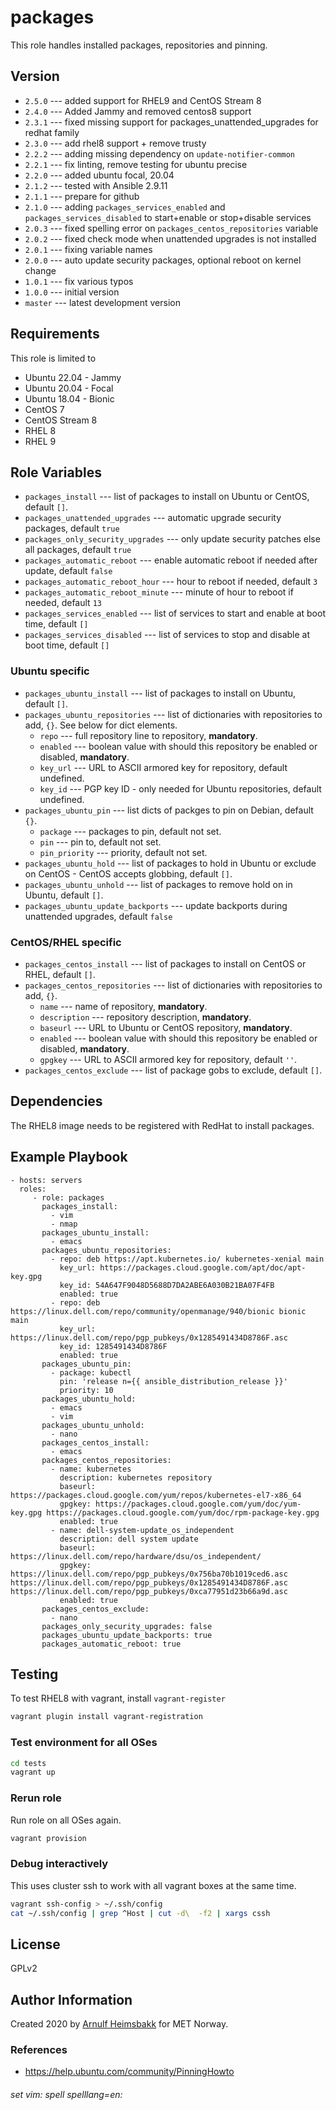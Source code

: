 packages
========

This role handles installed packages, repositories and pinning.

Version
-------

* `2.5.0` --- added support for RHEL9 and CentOS Stream 8
* `2.4.0` --- Added Jammy and removed centos8 support
* `2.3.1` --- fixed missing support for packages_unattended_upgrades for redhat family
* `2.3.0` --- add rhel8 support + remove trusty
* `2.2.2` --- adding missing dependency on `update-notifier-common`
* `2.2.1` --- fix linting, remove testing for ubuntu precise
* `2.2.0` --- added ubuntu focal, 20.04
* `2.1.2` --- tested with Ansible 2.9.11
* `2.1.1` --- prepare for github
* `2.1.0` --- adding `packages_services_enabled` and `packages_services_disabled` to start+enable or stop+disable services
* `2.0.3` --- fixed spelling error on `packages_centos_repositories` variable
* `2.0.2` --- fixed check mode when unattended upgrades is not installed
* `2.0.1` --- fixing variable names
* `2.0.0` --- auto update security packages, optional reboot on kernel change
* `1.0.1` --- fix various typos
* `1.0.0` --- initial version
* `master` --- latest development version

Requirements
------------

This role is limited to

* Ubuntu 22.04 - Jammy
* Ubuntu 20.04 - Focal
* Ubuntu 18.04 - Bionic
* CentOS 7
* CentOS Stream 8
* RHEL 8
* RHEL 9

Role Variables
--------------


* `packages_install` --- list of packages to install on Ubuntu or CentOS, default `[]`.
* `packages_unattended_upgrades` --- automatic upgrade security packages, default `true`
* `packages_only_security_upgrades` --- only update security patches else all packages, default `true`
* `packages_automatic_reboot` --- enable automatic reboot if needed after update, default `false`
* `packages_automatic_reboot_hour` --- hour to reboot if needed, default `3`
* `packages_automatic_reboot_minute` --- minute of hour to reboot if needed, default `13`
* `packages_services_enabled` --- list of services to start and enable at boot time, default `[]`
* `packages_services_disabled` --- list of services to stop and disable at boot time, default `[]`

### Ubuntu specific

* `packages_ubuntu_install` --- list of packages to install on Ubuntu, default `[]`.
* `packages_ubuntu_repositories` --- list of dictionaries with repositories to add, `{}`. See below for dict elements.
    * `repo` --- full repository line to repository, __mandatory__.
    * `enabled` --- boolean value with should this repository be enabled or disabled, __mandatory__.
    * `key_url` --- URL to ASCII armored key for repository, default undefined.
    * `key_id` --- PGP key ID - only needed for Ubuntu repositories, default undefined.
* `packages_ubuntu_pin` --- list dicts of packges to pin on Debian, default `{}`.
    * `package` --- packages to pin, default not set.
    * `pin` --- pin to, default not set.
    * `pin_priority` --- priority, default not set.
* `packages_ubuntu_hold` --- list of packages to hold in Ubuntu or exclude on CentOS - CentOS accepts globbing, default `[]`.
* `packages_ubuntu_unhold` --- list of packages to remove hold on in Ubuntu, default `[]`.
* `packages_ubuntu_update_backports` --- update backports during unattended upgrades, default `false`

### CentOS/RHEL specific

* `packages_centos_install` --- list of packages to install on CentOS or RHEL, default `[]`.
* `packages_centos_repositories` --- list of dictionaries with repositories to add, `{}`.
    * `name` --- name of repository, __mandatory__.
    * `description` --- repository description, __mandatory__.
    * `baseurl` --- URL to Ubuntu or CentOS repository, __mandatory__.
    * `enabled` --- boolean value with should this repository be enabled or disabled, __mandatory__.
    * `gpgkey` --- URL to ASCII armored key for repository, default `''`.
* `packages_centos_exclude` --- list of package gobs to exclude, default `[]`.

Dependencies
------------

The RHEL8 image needs to be registered with RedHat to install packages.

Example Playbook
----------------

    - hosts: servers
      roles:
         - role: packages
           packages_install:
             - vim
             - nmap
           packages_ubuntu_install:
             - emacs
           packages_ubuntu_repositories:
             - repo: deb https://apt.kubernetes.io/ kubernetes-xenial main
               key_url: https://packages.cloud.google.com/apt/doc/apt-key.gpg
               key_id: 54A647F9048D5688D7DA2ABE6A030B21BA07F4FB
               enabled: true
             - repo: deb https://linux.dell.com/repo/community/openmanage/940/bionic bionic main
               key_url: https://linux.dell.com/repo/pgp_pubkeys/0x1285491434D8786F.asc
               key_id: 1285491434D8786F
               enabled: true
           packages_ubuntu_pin:
             - package: kubectl
               pin: 'release n={{ ansible_distribution_release }}'
               priority: 10
           packages_ubuntu_hold:
             - emacs
             - vim
           packages_ubuntu_unhold:
             - nano
           packages_centos_install:
             - emacs
           packages_centos_repositories:
             - name: kubernetes
               description: kubernetes repository
               baseurl: https://packages.cloud.google.com/yum/repos/kubernetes-el7-x86_64
               gpgkey: https://packages.cloud.google.com/yum/doc/yum-key.gpg https://packages.cloud.google.com/yum/doc/rpm-package-key.gpg
               enabled: true
             - name: dell-system-update_os_independent
               description: dell system update
               baseurl: https://linux.dell.com/repo/hardware/dsu/os_independent/
               gpgkey: https://linux.dell.com/repo/pgp_pubkeys/0x756ba70b1019ced6.asc https://linux.dell.com/repo/pgp_pubkeys/0x1285491434D8786F.asc https://linux.dell.com/repo/pgp_pubkeys/0xca77951d23b66a9d.asc
               enabled: true
           packages_centos_exclude:
             - nano
           packages_only_security_upgrades: false
           packages_ubuntu_update_backports: true
           packages_automatic_reboot: true

Testing
-------

To test RHEL8 with vagrant, install `vagrant-register`

```bash
vagrant plugin install vagrant-registration
```

### Test environment for all OSes

```bash
cd tests
vagrant up
```

### Rerun role

Run role on all OSes again.

```bash
vagrant provision
```

### Debug interactively

This uses cluster ssh to work with all vagrant boxes at the same time.

```bash
vagrant ssh-config > ~/.ssh/config
cat ~/.ssh/config | grep ^Host | cut -d\  -f2 | xargs cssh
```

License
-------

GPLv2

Author Information
------------------

Created 2020 by [Arnulf Heimsbakk](mailto:arnulf.heimsbakk@met.no) for MET Norway.

### References

* https://help.ubuntu.com/community/PinningHowto

###### set vim: spell spelllang=en:

